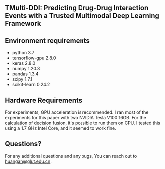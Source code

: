 ## TMulti-DDI: Predicting Drug-Drug Interaction Events with a Trusted Multimodal Deep Learning Framework

## Environment requirements
+ python          3.7 
+ tensorflow-gpu  2.8.0 
+ keras           2.8.0
+ numpy           1.20.3
+ pandas          1.3.4
+ scipy           1.7.1
+ scikit-learn    0.24.2

## Hardware Requirements
For experiments, GPU acceleration is recommended. I ran most of the experiments for this paper with two NVIDIA Tesla V100 16GB.
For the calculation of decision fusion, it's possible to run them on CPU. I tested this using a 1.7 GHz Intel Core, and it seemed to work fine. 

## Questions?
For any additional questions and any bugs, You can reach out to huangan@glut.edu.cn.
